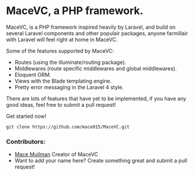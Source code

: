# MaceVC, a PHP framework.

MaceVC, is a PHP framework inspired heavily by Laravel, and build on several Laravel components and other populair packages, anyone farmillair with Laravel will feel right at home in MaceVC.

Some of the features supported by MaceVC:

 * Routes (using the illuminate/routing package).
 * Middlewares (route specific middlewares and global middlewares).
 * Eloquent ORM.
 * Views with the Blade templating engine.
 * Pretty error messaging in the Laravel 4 style.


There are lots of features that have yet to be implemented, if you have any good ideas, feel free to submit a pull request!

Get started now!

```
git clone https://github.com/mace015/MaceVC.git
```

### Contributors:

 * [Mace Muilman](http://macemuilman.nl) Creator of MaceVC
 * Want to add your name here? Create something great and submit a pull request!

